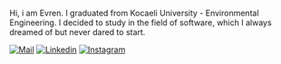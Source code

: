 Hi, i am Evren. I graduated from Kocaeli University - Environmental Engineering. I decided to study in the field of software, which I always dreamed of but never dared to start.

[![Mail](https://icons.iconarchive.com/icons/harwen/pleasant/32/E-mail-icon.png)](mailto:evrenakgun3@gmail.com)
[![Linkedin](https://icons.iconarchive.com/icons/limav/flat-gradient-social/32/Linkedin-icon.png)](https://www.linkedin.com/in/evrenakgün/)
[![Instagram](https://icons.iconarchive.com/icons/uiconstock/socialmedia/32/Instagram-icon.png)](https://www.instagram.com/evrennakgunn/)
